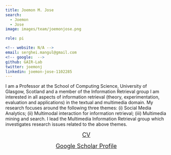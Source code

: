 ```yaml
---
title: Joemon M. Jose
search:
  - Joemon 
  - Jose
image: images/team/joemonjose.png

role: pi

<!-- website: N/A -->
email: serghei.mangul@gmail.com
<!-- google:  -->
github: GAIR-Lab
twitter: joemonj
linkedin: joemon-jose-1102285
---
```



I am a Professor at the School of Computing Science, University of Glasgow, Scotland and a member of the Information Retrieval group I am interested in all aspects of information retrieval (theory, experimentation, evaluation and applications) in the textual and multimedia domain. My research focuses around the following three themes: (i) Social Media Analytics; (ii) Multimodal interaction for information retrieval; (iii) Multimedia mining and search. I lead the Multimedia Information Retrieval group which investigates research issues related to the above themes.
<center><a target="_blank" style="font-size: 18px" href="https://www.dcs.gla.ac.uk/~jj/">CV</a></center>
<p></p>
<center><a target="_blank" style="font-size: 18px" href="https://scholar.google.com/citations?user=7t8ha2sAAAAJ&hl=en&oi=ao">Google Scholar Profile</a></center>